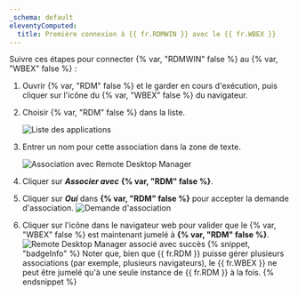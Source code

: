 ```yaml
---
_schema: default
eleventyComputed:
  title: Première connexion à {{ fr.RDMWIN }} avec le {{ fr.WBEX }}
---
```

Suivre ces étapes pour connecter {% var, "RDMWIN" false %} au {% var, "WBEX" false %} :

1. Ouvrir {% var, "RDM" false %} et le garder en cours d'exécution, puis cliquer sur l'icône du {% var, "WBEX" false %} du navigateur.
2. Choisir {% var, "RDM" false %} dans la liste.

   ![Liste des applications](https://cdnweb.devolutions.net/docs/WEBX4081_2024_2.png "Liste des applications")

3. Entrer un nom pour cette association dans la zone de texte.

   ![Association avec Remote Desktop Manager](https://cdnweb.devolutions.net/docs/WEBX4005_2024_2.png "Association avec Remote Desktop Manager")<br>

4. Cliquer sur ***Associer avec*** **{% var, "RDM" false %}**.
5. Cliquer sur ***Oui*** dans **{% var, "RDM" false %}** pour accepter la demande d'association. ![Demande d'association](https://cdnweb.devolutions.net/docs/WEBX4006_2024_2.png "Demande d'association")
6. Cliquer sur l'icône dans le navigateur web pour valider que le {% var, "WBEX" false %} est maintenant jumelé à **{% var, "RDM" false %}**. ![Remote Desktop Manager associé avec succès](https://cdnweb.devolutions.net/docs/WEBX4007_2024_2.png "Remote Desktop Manager associé avec succès") {% snippet, "badgeInfo" %}
               Noter que, bien que {{ fr.RDM }} puisse gérer plusieurs associations (par exemple, plusieurs navigateurs), le {{ fr.WBEX }} ne peut être jumelé qu'à une seule instance de {{ fr.RDM }} à la fois.
               {% endsnippet %}
